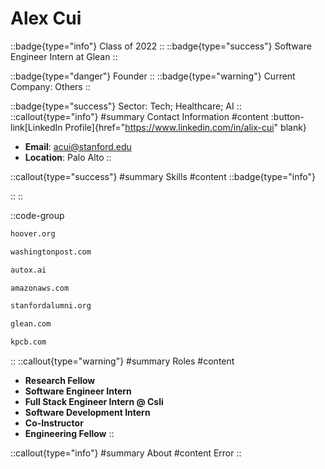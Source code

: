 # Alex Cui
::badge{type="info"}
Class of 2022
::
::badge{type="success"}
Software Engineer Intern at Glean
::

::badge{type="danger"}
Founder
::
::badge{type="warning"}
Current Company: Others
::

::badge{type="success"}
Sector: Tech; Healthcare; AI
::
::callout{type="info"}
#summary
Contact Information
#content
:button-link[LinkedIn Profile]{href="https://www.linkedin.com/in/alix-cui" blank}
- **Email**: acui@stanford.edu
- **Location**: Palo Alto
::

::callout{type="success"}
#summary
Skills
#content
::badge{type="info"}

::
::

::code-group
```bash [Hoover Institution at Stanford University]
hoover.org
```
```bash [Washington Post]
washingtonpost.com
```
```bash [AutoX]
autox.ai
```
```bash [Amazon Web Services]
amazonaws.com
```
```bash [Standford Alumni]
stanfordalumni.org
```
```bash [Glean]
glean.com
```
```bash [Kleiner Perkins Caufield & Byers]
kpcb.com
```
::
::callout{type="warning"}
#summary
Roles
#content
- **Research Fellow**
- **Software Engineer Intern**
- **Full Stack Engineer Intern @ Csli**
- **Software Development Intern**
- **Co-Instructor**
- **Engineering Fellow**
::

::callout{type="info"}
#summary
About
#content
Error
::
